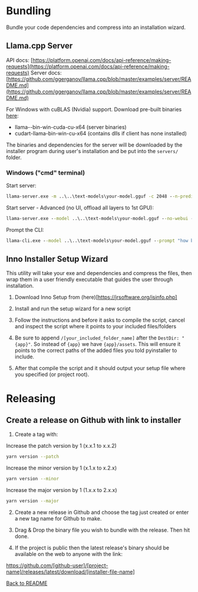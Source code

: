 # Bundling

Bundle your code dependencies and compress into an installation wizard.

## Llama.cpp Server

API docs: [https://platform.openai.com/docs/api-reference/making-requests](https://platform.openai.com/docs/api-reference/making-requests)
Server docs: [https://github.com/ggerganov/llama.cpp/blob/master/examples/server/README.md](https://github.com/ggerganov/llama.cpp/blob/master/examples/server/README.md)

For Windows with cuBLAS (Nvidia) support.
Download pre-built binaries [here](https://github.com/ggerganov/llama.cpp/releases):

- llama-<tag>-bin-win-cuda-cu<version>-x64 (server binaries)
- cudart-llama-bin-win-cu<version>-x64 (contains dlls if client has none installed)

The binaries and dependencies for the server will be downloaded by the installer program during user's installation and be put into the `servers/` folder.

### Windows ("cmd" terminal)

Start server:

```cmd
llama-server.exe -m ..\..\text-models\your-model.gguf -c 2048 --n-predict 30
```

Start server - Advanced (no UI, offload all layers to 1st GPU):

```cmd
llama-server.exe --model ..\..\text-models\your-model.gguf --no-webui --n-predict 30 --ctx-size 2048 --port 8090 --n-gpu-layers 100 --device CUDA0
```

Prompt the CLI:

```cmd
llama-cli.exe --model ..\..\text-models\your-model.gguf --prompt "how big is the french flag?" --ctx-size 2048 --temp 0.65 --seed 69 --n-predict 30 --n-gpu-layers 100 --device CUDA0
```

## Inno Installer Setup Wizard

This utility will take your exe and dependencies and compress the files, then wrap them in a user friendly executable that guides the user through installation.

1. Download Inno Setup from (here)[https://jrsoftware.org/isinfo.php]

2. Install and run the setup wizard for a new script

3. Follow the instructions and before it asks to compile the script, cancel and inspect the script where it points to your included files/folders

4. Be sure to append `/[your_included_folder_name]` after the `DestDir: "{app}"`. So instead of `{app}` we have `{app}/assets`. This will ensure it points to the correct paths of the added files you told pyinstaller to include.

5. After that compile the script and it should output your setup file where you specified (or project root).

# Releasing

## Create a release on Github with link to installer

1. Create a tag with:

Increase the patch version by 1 (x.x.1 to x.x.2)

```bash
yarn version --patch
```

Increase the minor version by 1 (x.1.x to x.2.x)

```bash
yarn version --minor
```

Increase the major version by 1 (1.x.x to 2.x.x)

```bash
yarn version --major
```

2. Create a new release in Github and choose the tag just created or enter a new tag name for Github to make.

3. Drag & Drop the binary file you wish to bundle with the release. Then hit done.

4. If the project is public then the latest release's binary should be available on the web to anyone with the link:

https://github.com/[github-user]/[project-name]/releases/latest/download/[installer-file-name]

[Back to README](../README.md)
